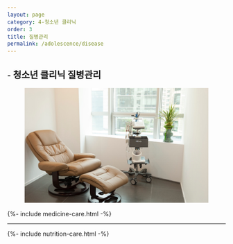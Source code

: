 ```yaml
---
layout: page
category: 4-청소년 클리닉
order: 3
title: 질병관리
permalink: /adolescence/disease
---
```


<h2 class="content-heading">
  <small>-</small>
  <strong>청소년 클리닉</strong> 질병관리
</h2>

<figure>
  <img src="/assets/img-slide3.jpg" alt="">
</figure>

{%- include medicine-care.html -%}

<hr>

{%- include nutrition-care.html -%}
